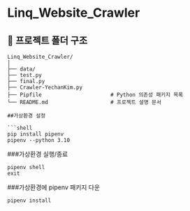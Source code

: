 # Linq_Website_Crawler


## 📁 프로젝트 폴더 구조

```plaintext
Linq_Website_Crawler/
│
├── data/
├── test.py
├── final.py
├── Crawler-YechanKim.py
├── Pipfile                      # Python 의존성 패키지 목록
└── README.md                    # 프로젝트 설명 문서

##가상환경 설정

```shell
pip install pipenv
pipenv --python 3.10
```

###가상환경 실행/종료

```shell
pipenv shell
exit
```

###가상환경에 pipenv 패키지 다운

```shell
pipenv install